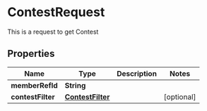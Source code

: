 

# ContestRequest

This is a request to get Contest

## Properties

| Name | Type | Description | Notes |
|------------ | ------------- | ------------- | -------------|
|**memberRefId** | **String** |  |  |
|**contestFilter** | [**ContestFilter**](ContestFilter.md) |  |  [optional] |



